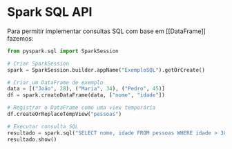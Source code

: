 # Spark SQL API

Para permitir implementar consultas SQL com base em [[DataFrame]] fazemos:

```py
from pyspark.sql import SparkSession

# Criar SparkSession
spark = SparkSession.builder.appName("ExemploSQL").getOrCreate()

# Criar um DataFrame de exemplo
data = [("João", 28), ("Maria", 34), ("Pedro", 45)]
df = spark.createDataFrame(data, ["nome", "idade"])

# Registrar o DataFrame como uma view temporária
df.createOrReplaceTempView("pessoas")

# Executar consulta SQL
resultado = spark.sql("SELECT nome, idade FROM pessoas WHERE idade > 30")
resultado.show()
```
